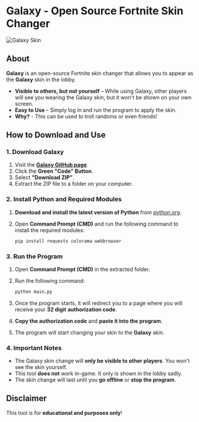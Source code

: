 # Galaxy - Open Source Fortnite Skin Changer  

![Galaxy Skin](https://static.wikia.nocookie.net/fortnite/images/c/ce/Galaxy_%28Featured%29_-_Outfit_-_Fortnite.png/revision/latest?cb=20200513152817)  

## About  
**Galaxy** is an open-source Fortnite skin changer that allows you to appear as the **Galaxy** skin in the lobby.  

- **Visible to others, but not yourself** – While using Galaxy, other players will see you wearing the Galaxy skin, but it won't be shown on your own screen.  
- **Easy to Use** – Simply log in and run the program to apply the skin.  
- **Why?** - This can be used to troll randoms or even friends!
## How to Download and Use  

### 1. Download Galaxy  
1. Visit the **[Galaxy GitHub page](https://github.com/Xoid-FNCS/Galaxy-Test/)**.  
2. Click the **Green "Code" Button**.  
3. Select **"Download ZIP"**.  
4. Extract the ZIP file to a folder on your computer.  

### 2. Install Python and Required Modules  
1. **Download and install the latest version of Python** from [python.org](https://www.python.org/downloads/).  
2. Open **Command Prompt (CMD)** and run the following command to install the required modules:  

   ```sh
   pip install requests colorama webbrowser
   ```

### 3. Run the Program  
1. Open **Command Prompt (CMD)** in the extracted folder.  
2. Run the following command:  

   ```sh
   python main.py
   ```

3. Once the program starts, it will redirect you to a page where you will receive your **32 digit** **authorization code**.  
4. **Copy the authorization code** and **paste it into the program**.  
5. The program will start changing your skin to the **Galaxy** skin.  

### 4. Important Notes  
- The Galaxy skin change will **only be visible to other players**. You won't see the skin yourself.  
- This tool **does not** work in-game. It only is shown in the lobby sadly.  
- The skin change will last until you **go offline** or **stop the program**.  

## Disclaimer  
This tool is for **educational and purposes only**!
